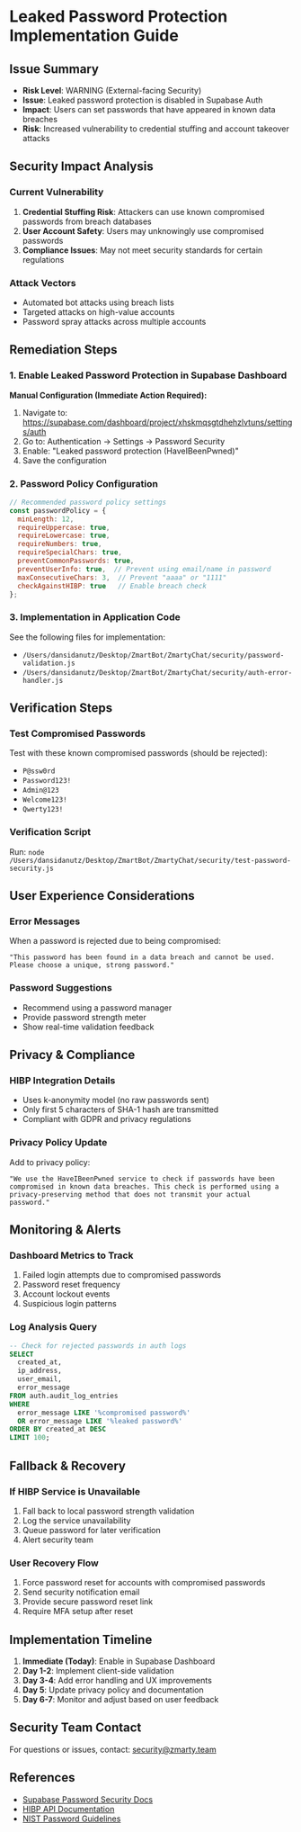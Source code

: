 # Leaked Password Protection Implementation Guide

## Issue Summary
- **Risk Level**: WARNING (External-facing Security)
- **Issue**: Leaked password protection is disabled in Supabase Auth
- **Impact**: Users can set passwords that have appeared in known data breaches
- **Risk**: Increased vulnerability to credential stuffing and account takeover attacks

## Security Impact Analysis

### Current Vulnerability
1. **Credential Stuffing Risk**: Attackers can use known compromised passwords from breach databases
2. **User Account Safety**: Users may unknowingly use compromised passwords
3. **Compliance Issues**: May not meet security standards for certain regulations

### Attack Vectors
- Automated bot attacks using breach lists
- Targeted attacks on high-value accounts
- Password spray attacks across multiple accounts

## Remediation Steps

### 1. Enable Leaked Password Protection in Supabase Dashboard

**Manual Configuration (Immediate Action Required):**
1. Navigate to: https://supabase.com/dashboard/project/xhskmqsgtdhehzlvtuns/settings/auth
2. Go to: Authentication → Settings → Password Security
3. Enable: "Leaked password protection (HaveIBeenPwned)"
4. Save the configuration

### 2. Password Policy Configuration

```javascript
// Recommended password policy settings
const passwordPolicy = {
  minLength: 12,
  requireUppercase: true,
  requireLowercase: true,
  requireNumbers: true,
  requireSpecialChars: true,
  preventCommonPasswords: true,
  preventUserInfo: true,  // Prevent using email/name in password
  maxConsecutiveChars: 3,  // Prevent "aaaa" or "1111"
  checkAgainstHIBP: true   // Enable breach check
};
```

### 3. Implementation in Application Code

See the following files for implementation:
- `/Users/dansidanutz/Desktop/ZmartBot/ZmartyChat/security/password-validation.js`
- `/Users/dansidanutz/Desktop/ZmartBot/ZmartyChat/security/auth-error-handler.js`

## Verification Steps

### Test Compromised Passwords
Test with these known compromised passwords (should be rejected):
- `P@ssw0rd`
- `Password123!`
- `Admin@123`
- `Welcome123!`
- `Qwerty123!`

### Verification Script
Run: `node /Users/dansidanutz/Desktop/ZmartBot/ZmartyChat/security/test-password-security.js`

## User Experience Considerations

### Error Messages
When a password is rejected due to being compromised:
```
"This password has been found in a data breach and cannot be used. Please choose a unique, strong password."
```

### Password Suggestions
- Recommend using a password manager
- Provide password strength meter
- Show real-time validation feedback

## Privacy & Compliance

### HIBP Integration Details
- Uses k-anonymity model (no raw passwords sent)
- Only first 5 characters of SHA-1 hash are transmitted
- Compliant with GDPR and privacy regulations

### Privacy Policy Update
Add to privacy policy:
```
"We use the HaveIBeenPwned service to check if passwords have been compromised in known data breaches. This check is performed using a privacy-preserving method that does not transmit your actual password."
```

## Monitoring & Alerts

### Dashboard Metrics to Track
1. Failed login attempts due to compromised passwords
2. Password reset frequency
3. Account lockout events
4. Suspicious login patterns

### Log Analysis Query
```sql
-- Check for rejected passwords in auth logs
SELECT
  created_at,
  ip_address,
  user_email,
  error_message
FROM auth.audit_log_entries
WHERE
  error_message LIKE '%compromised password%'
  OR error_message LIKE '%leaked password%'
ORDER BY created_at DESC
LIMIT 100;
```

## Fallback & Recovery

### If HIBP Service is Unavailable
1. Fall back to local password strength validation
2. Log the service unavailability
3. Queue password for later verification
4. Alert security team

### User Recovery Flow
1. Force password reset for accounts with compromised passwords
2. Send security notification email
3. Provide secure password reset link
4. Require MFA setup after reset

## Implementation Timeline

1. **Immediate (Today)**: Enable in Supabase Dashboard
2. **Day 1-2**: Implement client-side validation
3. **Day 3-4**: Add error handling and UX improvements
4. **Day 5**: Update privacy policy and documentation
5. **Day 6-7**: Monitor and adjust based on user feedback

## Security Team Contact
For questions or issues, contact: security@zmarty.team

## References
- [Supabase Password Security Docs](https://supabase.com/docs/guides/auth/password-security)
- [HIBP API Documentation](https://haveibeenpwned.com/API/v3)
- [NIST Password Guidelines](https://pages.nist.gov/800-63-3/sp800-63b.html)